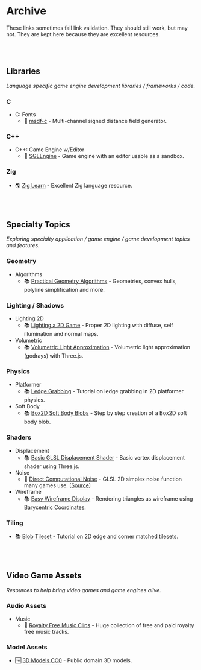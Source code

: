 <!-- markdown-link-check-disable -->

# Archive

These links sometimes fail link validation. They should still work, but may not. They are kept here because they are excellent resources.

<br />
<br />

## Libraries
_Language specific game engine development libraries / frameworks / code._

### C
- C: Fonts
    - 🎉 [msdf-c](https://github.com/solenum/msdf-c) - Multi-channel signed distance field generator.

### C++
- C++: Game Engine w/Editor
    - 🎉 [SGEEngine](https://github.com/ongamex/SGEEngine) - Game engine with an editor usable as a sandbox.

### Zig
- 🌎 [Zig Learn](https://ziglearn.org/) - Excellent Zig language resource.

<br />
<br />

## Specialty Topics
_Exploring specialty application / game engine / game development topics and features._

### Geometry
- Algorithms
    - 📚 [Practical Geometry Algorithms](http://geomalgorithms.com/index.html) - Geometries, convex hulls, polyline simplification and more.

### Lighting / Shadows
- Lighting 2D
    - 📚 [Lighting a 2D Game](http://www.wholehog-games.com/devblog/2013/06/07/lighting-in-a-2d-game/) - Proper 2D lighting with diffuse, self illumination and normal maps.
- Volumetric
    - 📚 [Volumetric Light Approximation](http://bkcore.com/blog/3d/webgl-three-js-volumetric-light-godrays.html) - Volumetric light approximation (godrays) with Three.js.

### Physics
- Platformer
    - 📚 [Ledge Grabbing](https://gamedevelopment.tutsplus.com/tutorials/basic-2d-platformer-physics-part-4--cms-26046) - Tutorial on ledge grabbing in 2D platformer physics.
- Soft Body
    - 📚 [Box2D Soft Body Blobs](https://www.emanueleferonato.com/2012/09/21/step-by-step-creation-of-a-box2d-soft-body-blob/) - Step by step creation of a Box2D soft body blob.

### Shaders
- Displacement
    - 📚 [Basic GLSL Displacement Shader](http://benchung.com/basic-glsl-displacement-shader-three-js/) - Basic vertex displacement shader using Three.js.
- Noise
    - 🎉 [Direct Computational Noise](https://weber.itn.liu.se/~stegu/jgt2011/supplement.pdf) - GLSL 2D simplex noise function many games use. [[Source](https://github.com/ashima/webgl-noise/)]
- Wireframe
    - 📚 [Easy Wireframe Display](https://web.archive.org/web/20190220052115/http://codeflow.org/entries/2012/aug/02/easy-wireframe-display-with-barycentric-coordinates/) - Rendering triangles as wireframe using [Barycentric Coordinates](https://en.wikipedia.org/wiki/Barycentric_coordinate_system).

### Tiling
- 📚 [Blob Tileset](http://www.cr31.co.uk/stagecast/wang/blob.html) - Tutorial on 2D edge and corner matched tilesets.

<br />
<br />

## Video Game Assets
_Resources to help bring video games and game engines alive._

### Audio Assets
- Music
    - 💸 [Royalty Free Music Clips](https://www.royaltyfreemusicclips.com/pir/free_music_loops.shtml) - Huge collection of free and paid royalty free music tracks.

### Model Assets
- 🆓 [3D Models CC0](https://www.3dmodelscc0.com) - Public domain 3D models.

<br />
<br />
